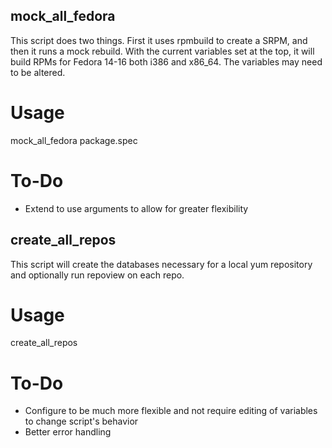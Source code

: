 mock_all_fedora
----------------

This script does two things.  First it uses rpmbuild to create a SRPM, and then it runs a mock rebuild.  With the current variables set at the top, it will build RPMs for Fedora 14-16 both i386 and x86_64.  The variables may need to be altered.

Usage
=============

mock_all_fedora package.spec

To-Do
=============

* Extend to use arguments to allow for greater flexibility

create_all_repos
-----------------

This script will create the databases necessary for a local yum repository and optionally run repoview on each repo.

Usage
============

create_all_repos

To-Do
===========

* Configure to be much more flexible and not require editing of variables to change script's behavior
* Better error handling
